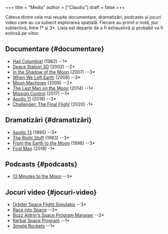 +++
title = "Media"
author = ["Claudiu"]
draft = false
+++

Câteva dintre cele mai reușite documentare, dramatizări, podcasts și jocuri video care au ca subiect explorarea spațială. Fiecare au primit o notă, pur subiectivă, între 1\* și 3\*. Lista est departe de a fi exhaustivă și probabil va fi extinsă pe viitor.


## Documentare {#documentare}

-   [Hail Columbia!](https://www.imdb.com/title/tt0084043) (1982) --1\*
-   [Space Station 3D](https://www.imdb.com/title/tt0290296) (2002) --2\*
-   [In the Shadow of the Moon](https://www.imdb.com/title/tt0925248) (2007) --3\*
-   [When We Left Earth](https://www.imdb.com/title/tt1233514) (2008) --3\*
-   [Moon Machines](https://www.imdb.com/title/tt1203167) (2008) --2\*
-   [The Last Man on the Moon](https://www.imdb.com/title/tt3219604) (2014) --1\*
-   [Mission Control](https://www.imdb.com/title/tt5959952/) (2017) --1\*
-   [Apollo 11](https://www.imdb.com/title/tt8760684) (2019) --3\*
-   [Challenger: The Final Flight](https://www.imdb.com/title/tt12930534) (2020) -1\*


## Dramatizări {#dramatizări}

-   [Apollo 13](https://www.imdb.com/title/tt0112384) (1995) --3\*
-   [The Right Stuff](https://www.imdb.com/title/tt0086197) (1983) --3\*
-   [From the Earth to the Moon](https://www.imdb.com/title/tt0120570) (1998) --3\*
-   [First Man](https://www.imdb.com/title/tt1213641) (2018) -1\*


## Podcasts {#podcasts}

-   [13 Minutes to the Moon](https://www.bbc.co.uk/programmes/w13xttx2) --3\*


## Jocuri video {#jocuri-video}

-   [Orbiter Space Flight Simulator](http://orbit.medphys.ucl.ac.uk) --3\*
-   [Race into Space](https://www.raceintospace.org/) --3\*
-   [Buzz Aldrin's Space Program Manager](https://www.slitherine.com/game/buzz-aldrins-space-program-manager) --2\*
-   [Kerbal Space Program](https://www.kerbalspaceprogram.com/) --1\*
-   [Simple Rockets](https://www.simplerockets.com/) --1\*